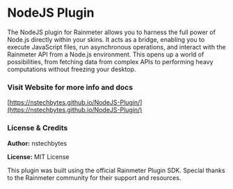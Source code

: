 # NodeJS Plugin

The NodeJS plugin for Rainmeter allows you to harness the full power of Node.js directly within your skins. It acts as a bridge, enabling you to execute JavaScript files, run asynchronous operations, and interact with the Rainmeter API from a Node.js environment. This opens up a world of possibilities, from fetching data from complex APIs to performing heavy computations without freezing your desktop.

### Visit Website for more info and docs

[https://nstechbytes.github.io/NodeJS-Plugin/](https://nstechbytes.github.io/NodeJS-Plugin/)

### License & Credits

**Author:** nstechbytes

**License:** MIT License

This plugin was built using the official Rainmeter Plugin SDK. Special thanks to the Rainmeter community for their support and resources.
